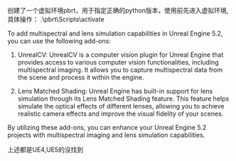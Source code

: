 创建了一个虚拟环境pbrt，用于指定正确的python版本，使用前先进入虚拟环境,具体操作：
.\pbrt\Scripts\activate 


To add multispectral and lens simulation capabilities in Unreal Engine 5.2, you can use the following add-ons: 
 
1. UnrealCV: UnrealCV is a computer vision plugin for Unreal Engine that provides access to various computer vision functionalities, including multispectral imaging. It allows you to capture multispectral data from the scene and process it within the engine. 
 
2. Lens Matched Shading: Unreal Engine has built-in support for lens simulation through its Lens Matched Shading feature. This feature helps simulate the optical effects of different lenses, allowing you to achieve realistic camera effects and improve the visual fidelity of your scenes. 
 
By utilizing these add-ons, you can enhance your Unreal Engine 5.2 projects with multispectral imaging and lens simulation capabilities.

上述都是UE4,UE5的没找到